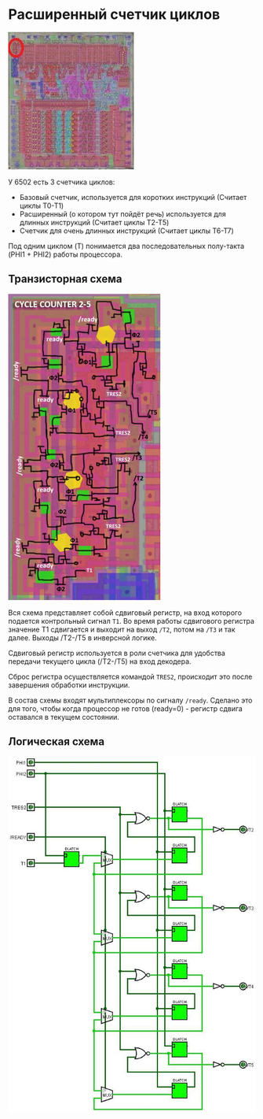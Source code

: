 # Расширенный счетчик циклов

![6502_locator_extended_counter](/BreakingNESWiki/imgstore/6502_locator_extended_counter.jpg)

У 6502 есть 3 счетчика циклов:
- Базовый счетчик, используется для коротких инструкций (Считает циклы T0-T1)
- Расширенный (о котором тут пойдёт речь) используется для длинных инструкций (Считает циклы T2-T5)
- Счетчик для очень длинных инструкций (Считает циклы T6-T7)

Под одним циклом (T) понимается два последовательных полу-такта (PHI1 + PHI2) работы процессора.

## Транзисторная схема

![extended_cycle_counter_trans](/BreakingNESWiki/imgstore/extended_cycle_counter_trans.jpg)

Вся схема представляет собой сдвиговый регистр, на вход которого подается контрольный сигнал `T1`. Во время работы сдвигового регистра значение T1 сдвигается и выходит на выход `/T2`, потом на `/T3` и так далее. Выходы /T2-/T5 в инверсной логике.

Сдвиговый регистр используется в роли счетчика для удобства передачи текущего цикла (/T2-/T5) на вход декодера.

Сброс регистра осуществляется командой `TRES2`, происходит это после завершения обработки инструкции.

В состав схемы входят мультиплексоры по сигналу `/ready`. Сделано это для того, чтобы когда процессор не готов (ready=0) - регистр сдвига оставался в текущем состоянии.

## Логическая схема

![extended_cycle_counter_logic](/BreakingNESWiki/imgstore/extended_cycle_counter_logic.jpg)
